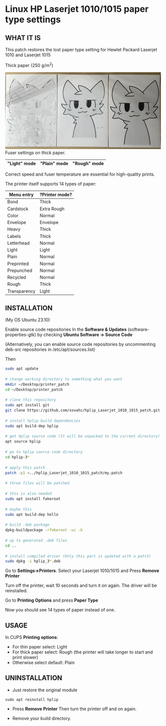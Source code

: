 Linux HP Laserjet 1010/1015 paper type settings
==
## WHAT IT IS

This patch restores the lost paper type setting for Hewlet Packard Laserjet 1010 and Laserjet 1015

Thick paper (250 g/m<sup>2</sup>)

![Fuser settings on thick paper](fuser_settings.jpg)
Fuser settings on thick paper.

"Light" mode | "Plain" mode | "Rough" mode
-------------|--------------|-------------

Correct speed and fuser temperature are essential for high-quality prints.

The printer itself supports 14 types of paper:

Menu entry   | ?Printer mode?
-------------|---------------
Bond         | Thick
Cardstock    | Extra Rough
Color        | Normal
Envelope     | Envelope
Heavy        | Thick
Labels       | Thick
Letterhead   | Normal
Light        | Light
Plain        | Normal
Preprinted   | Normal
Prepunched   | Normal
Recycled     | Normal
Rough        | Thick
Transparency | Light

## INSTALLATION
(My OS Ubuntu 23.10)

Enable source code repositories
In the **Software & Updates** (software-properties-gtk) by checking **Ubuntu Software -> Source Code**

(Alternatively, you can enable source code repositories by uncommenting deb-src repositories in /etc/apt/sources.list)


Then
```bash
sudo apt update

# change working directory to something what you want
mkdir ~/Desktop/printer_patch
cd ~/Desktop/printer_patch

# clone this repository
sudo apt install git
git clone https://github.com/sovahc/hplip_Laserjet_1010_1015_patch.git

# install hplip build dependencies
sudo apt build-dep hplip

# get hplip source code (It will be unpacked to the current directory)
apt source hplip

# go to hplip source code directory
cd hplip-3*

# apply this patch
patch -p1 <../hplip_Laserjet_1010_1015_patch/my.patch

# three files will be patched

# this is also needed
sudo apt install fakeroot

# maybe this
sudo apt build-dep hello

# build .deb package
dpkg-buildpackage -rfakeroot -uc -b

# up to generated .deb files
cd ..

# install compiled driver (Only this part is updated with a patch)
sudo dpkg -i hplip_3*.deb

```

Go to **Settings->Printers**.
Select your Laserjet 1010/1015 and Press **Remove Printer**

Turn off the printer, wait 10 seconds and turn it on again.
The driver will be reinstalled.

Go to **Printing Options** and press **Paper Type**

Now you should see 14 types of paper instead of one.

## USAGE

In CUPS **Printing options**:

* For thin paper select: Light
* For thick paper select: Rough (the printer will take longer to start and print slower)
* Otherwise select default: Plain

## UNINSTALLATION

* Just restore the original module

```shell
sudo apt reinstall hplip
```

* Press **Remove Printer**
Then turn the printer off and on again.

* Remove your build directory.
